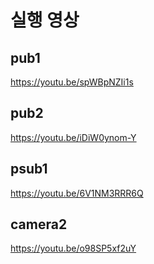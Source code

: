 # 실행 영상
## pub1
https://youtu.be/spWBpNZIi1s

## pub2
https://youtu.be/iDiW0ynom-Y

## psub1
https://youtu.be/6V1NM3RRR6Q

## camera2
https://youtu.be/o98SP5xf2uY
